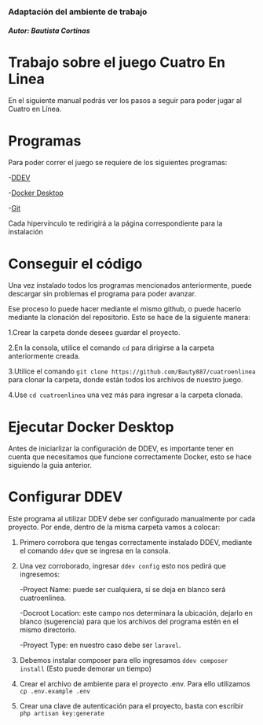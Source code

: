 ### Adaptación del ambiente de trabajo

##### Autor: Bautista Cortinas

# Trabajo sobre el juego Cuatro En Linea 

En el siguiente manual podrás ver los pasos a seguir para poder jugar al Cuatro en Línea.

# Programas
Para poder correr el juego se requiere de los siguientes programas:

-[DDEV](https://ddev.readthedocs.io/en/stable/#installation)

-[Docker Desktop](https://www.docker.com/products/docker-desktop/)

-[Git](https://git-scm.com/book/es/v2/Inicio---Sobre-el-Control-de-Versiones-Instalaci%C3%B3n-de-Git)

Cada hipervínculo te redirigirá a la página correspondiente para la instalación 

# Conseguir el código
Una vez instalado todos los programas mencionados anteriormente, puede descargar sin problemas el programa para poder avanzar.

Ese proceso lo puede hacer mediante el mismo github, o puede hacerlo mediante la clonación del repositorio. Esto se hace de la siguiente manera:

1.Crear la carpeta donde desees guardar el proyecto.

2.En la consola, utilice el comando `cd` para dirigirse a la carpeta anteriormente creada.

3.Utilice el comando `git clone https://github.com/Bauty887/cuatroenlinea` para clonar la carpeta, donde están todos los archivos de nuestro juego.

4.Use `cd cuatroenlinea` una vez más para ingresar a la carpeta clonada.

# Ejecutar Docker Desktop
Antes de iniciarlizar la configuración de DDEV, es importante tener en cuenta que necesitamos que funcione correctamente Docker, esto se hace siguiendo la guia anterior.

# Configurar DDEV
Este programa al utilizar DDEV debe ser configurado manualmente por cada proyecto. Por ende, dentro de la misma carpeta vamos a colocar:

1. Primero corrobora que tengas correctamente instalado DDEV, mediante el comando `ddev` que se ingresa en la consola.
2. Una vez corroborado, ingresar `ddev config` esto nos pedirá que ingresemos: 

    -Proyect Name: puede ser cualquiera, si se deja en blanco será cuatroenlinea.

    -Docroot Location: este campo nos determinara la ubicación, dejarlo en blanco (sugerencia) para que los archivos del programa estén en el mismo directorio.

    -Proyect Type: en nuestro caso debe ser `laravel`.

3. Debemos instalar composer para ello ingresamos `ddev composer install` (Esto puede demorar un tiempo)
4. Crear el archivo de ambiente para el proyecto .env. Para ello utilizamos `cp .env.example .env`
5. Crear una clave de autenticación para el proyecto, basta con escribir `php artisan key:generate`
